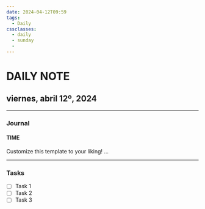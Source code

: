 ```yaml
---
date: 2024-04-12T09:59
tags:
  - Daily 
cssclasses:
  - daily
  - sunday
  - 
---
```

# DAILY NOTE
## viernes, abril 12º, 2024
***
### Journal
#### TIME
Customize this template to your liking!
...
***
### Tasks
- [ ] Task 1
- [ ] Task 2
- [ ] Task 3